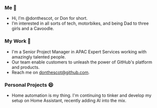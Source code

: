 ### Me 👋
- Hi, I’m @donthescot, or Don for short.
- I’m interested in all sorts of tech, motorbikes, and being Dad to three girls and a Cavoodle.

### My Work 👷
- I'm a Senior Project Manager in APAC Expert Services working with amazingly talented people.
- Our team enable customers to unleash the power of GitHub's platform and products.
- Reach me on donthescot@github.com.

### Personal Projects 😄
- Home automation is my thing.  I'm continuing to tinker and develop my setup on Home Assistant, recently adding AI into the mix.

<!---
donthescot/donthescot is a ✨ special ✨ repository because its `README.md` (this file) appears on your GitHub profile.
You can click the Preview link to take a look at your changes.
--->
